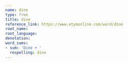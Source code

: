 ```yaml
---
name: dine
type: free
title: dine
reference_link: https://www.etymonline.com/word/dine
root_name: 
root_language: 
denotation: 
word_sums:
- sum: 'Dine + '
  respelling: dine
---
```


